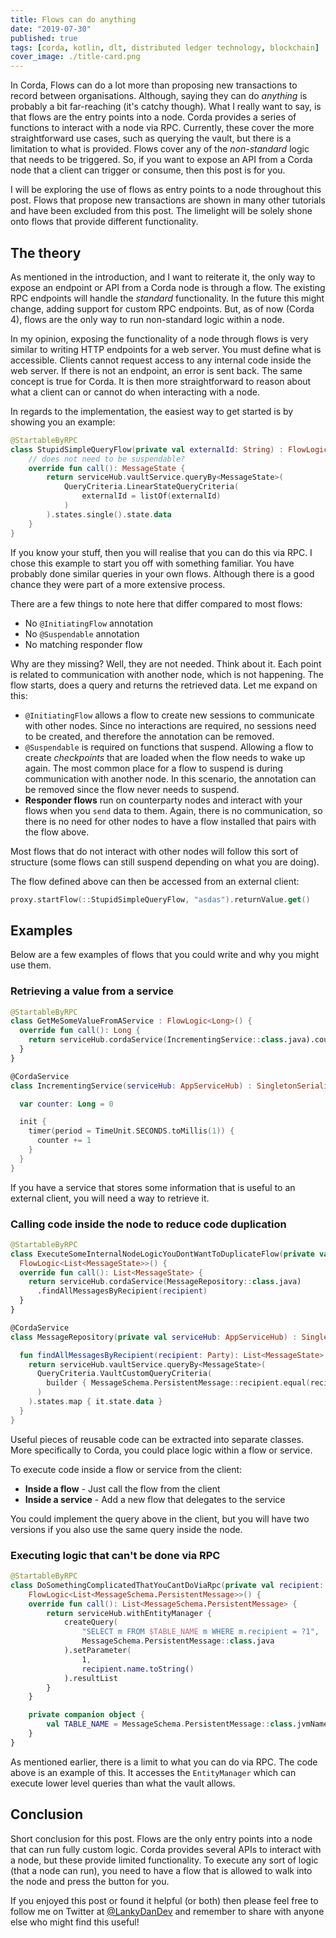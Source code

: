 ```yaml
---
title: Flows can do anything
date: "2019-07-30"
published: true
tags: [corda, kotlin, dlt, distributed ledger technology, blockchain]
cover_image: ./title-card.png
---
```


In Corda, Flows can do a lot more than proposing new transactions to record between organisations. Although, saying they can do _anything_ is probably a bit far-reaching (it's catchy though). What I really want to say, is that flows are the entry points into a node. Corda provides a series of functions to interact with a node via RPC. Currently, these cover the more straightforward use cases, such as querying the vault, but there is a limitation to what is provided. Flows cover any of the _non-standard_ logic that needs to be triggered. So, if you want to expose an API from a Corda node that a client can trigger or consume, then this post is for you.

I will be exploring the use of flows as entry points to a node throughout this post. Flows that propose new transactions are shown in many other tutorials and have been excluded from this post. The limelight will be solely shone onto flows that provide different functionality.

## The theory

As mentioned in the introduction, and I want to reiterate it, the only way to expose an endpoint or API from a Corda node is through a flow. The existing RPC endpoints will handle the _standard_ functionality. In the future this might change, adding support for custom RPC endpoints. But, as of now (Corda 4), flows are the only way to run non-standard logic within a node.

In my opinion, exposing the functionality of a node through flows is very similar to writing HTTP endpoints for a web server. You must define what is accessible. Clients cannot request access to any internal code inside the web server. If there is not an endpoint, an error is sent back. The same concept is true for Corda. It is then more straightforward to reason about what a client can or cannot do when interacting with a node.

In regards to the implementation, the easiest way to get started is by showing you an example:

```kotlin
@StartableByRPC
class StupidSimpleQueryFlow(private val externalId: String) : FlowLogic<MessageState>() {
    // does not need to be suspendable?
    override fun call(): MessageState {
        return serviceHub.vaultService.queryBy<MessageState>(
            QueryCriteria.LinearStateQueryCriteria(
                externalId = listOf(externalId)
            )
        ).states.single().state.data
    }
}
```

If you know your stuff, then you will realise that you can do this via RPC. I chose this example to start you off with something familiar. You have probably done similar queries in your own flows. Although there is a good chance they were part of a more extensive process.

There are a few things to note here that differ compared to most flows:

- No `@InitiatingFlow` annotation
- No `@Suspendable` annotation
- No matching responder flow

Why are they missing? Well, they are not needed. Think about it. Each point is related to communication with another node, which is not happening. The flow starts, does a query and returns the retrieved data. Let me expand on this:

- `@InitiatingFlow` allows a flow to create new sessions to communicate with other nodes. Since no interactions are required, no sessions need to be created, and therefore the annotation can be removed.
- `@Suspendable` is required on functions that suspend. Allowing a flow to create _checkpoints_ that are loaded when the flow needs to wake up again. The most common place for a flow to suspend is during communication with another node. In this scenario, the annotation can be removed since the flow never needs to suspend.
- __Responder flows__ run on counterparty nodes and interact with your flows when you `send` data to them. Again, there is no communication, so there is no need for other nodes to have a flow installed that pairs with the flow above.

Most flows that do not interact with other nodes will follow this sort of structure (some flows can still suspend depending on what you are doing).

The flow defined above can then be accessed from an external client:

```kotlin
proxy.startFlow(::StupidSimpleQueryFlow, "asdas").returnValue.get()
```

## Examples

Below are a few examples of flows that you could write and why you might use them.

### Retrieving a value from a service

```kotlin
@StartableByRPC
class GetMeSomeValueFromAService : FlowLogic<Long>() {
  override fun call(): Long {
    return serviceHub.cordaService(IncrementingService::class.java).counter
  }
}

@CordaService
class IncrementingService(serviceHub: AppServiceHub) : SingletonSerializeAsToken() {

  var counter: Long = 0

  init {
    timer(period = TimeUnit.SECONDS.toMillis(1)) {
      counter += 1
    }
  }
}
```

If you have a service that stores some information that is useful to an external client, you will need a way to retrieve it.

### Calling code inside the node to reduce code duplication

```kotlin
@StartableByRPC
class ExecuteSomeInternalNodeLogicYouDontWantToDuplicateFlow(private val recipient: Party) :
  FlowLogic<List<MessageState>>() {
  override fun call(): List<MessageState> {
    return serviceHub.cordaService(MessageRepository::class.java)
      .findAllMessagesByRecipient(recipient)
  }
}

@CordaService
class MessageRepository(private val serviceHub: AppServiceHub) : SingletonSerializeAsToken() {

  fun findAllMessagesByRecipient(recipient: Party): List<MessageState> {
    return serviceHub.vaultService.queryBy<MessageState>(
      QueryCriteria.VaultCustomQueryCriteria(
        builder { MessageSchema.PersistentMessage::recipient.equal(recipient.name.toString()) }
      )
    ).states.map { it.state.data }
  }
}
```

Useful pieces of reusable code can be extracted into separate classes. More specifically to Corda, you could place logic within a flow or service.

To execute code inside a flow or service from the client:

- __Inside a flow__ - Just call the flow from the client
- __Inside a service__ - Add a new flow that delegates to the service

You could implement the query above in the client, but you will have two versions if you also use the same query inside the node.

### Executing logic that can't be done via RPC

```kotlin
@StartableByRPC
class DoSomethingComplicatedThatYouCantDoViaRpc(private val recipient: Party) :
    FlowLogic<List<MessageSchema.PersistentMessage>>() {
    override fun call(): List<MessageSchema.PersistentMessage> {
        return serviceHub.withEntityManager {
            createQuery(
                "SELECT m FROM $TABLE_NAME m WHERE m.recipient = ?1",
                MessageSchema.PersistentMessage::class.java
            ).setParameter(
                1,
                recipient.name.toString()
            ).resultList
        }
    }

    private companion object {
        val TABLE_NAME = MessageSchema.PersistentMessage::class.jvmName
    }
}
```

As mentioned earlier, there is a limit to what you can do via RPC. The code above is an example of this. It accesses the `EntityManager` which can execute lower level queries than what the vault allows.

## Conclusion

Short conclusion for this post. Flows are the only entry points into a node that can run fully custom logic. Corda provides several APIs to interact with a node, but these provide limited functionality. To execute any sort of logic (that a node can run), you need to have a flow that is allowed to walk into the node and press the button for you.

If you enjoyed this post or found it helpful (or both) then please feel free to follow me on Twitter at [@LankyDanDev](https://twitter.com/LankyDanDev) and remember to share with anyone else who might find this useful!
